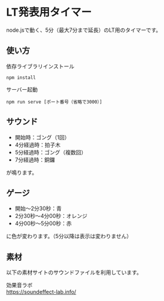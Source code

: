 # LT発表用タイマー

node.jsで動く、5分（最大7分まで延長）のLT用のタイマーです。

## 使い方

依存ライブラリインストール

```
npm install
```

サーバー起動

```
npm run serve [ポート番号（省略で3000）]
```

## サウンド

+ 開始時：ゴング（1回）
+ 4分経過時：拍子木
+ 5分経過時：ゴング（複数回）
+ 7分経過時：銅鑼

が鳴ります。

## ゲージ

+ 開始～2分30秒：青
+ 2分30秒～4分00秒：オレンジ
+ 4分00秒～5分00秒：赤

に色が変わります。（5分以降は表示は変わりません）

## 素材

以下の素材サイトのサウンドファイルを利用しています。

効果音ラボ  
https://soundeffect-lab.info/
